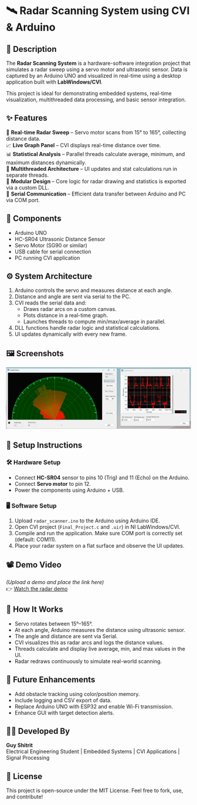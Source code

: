 🛰️ Radar Scanning System using CVI & Arduino
============================================

📖 Description
--------------
The **Radar Scanning System** is a hardware-software integration project that simulates a radar sweep using a servo motor and ultrasonic sensor. Data is captured by an Arduino UNO and visualized in real-time using a desktop application built with **LabWindows/CVI**.

This project is ideal for demonstrating embedded systems, real-time visualization, multithreaded data processing, and basic sensor integration.

✨ Features
-----------
🎯 **Real-time Radar Sweep** – Servo motor scans from 15° to 165°, collecting distance data.  
📈 **Live Graph Panel** – CVI displays real-time distance over time.  
📊 **Statistical Analysis** – Parallel threads calculate average, minimum, and maximum distances dynamically.  
🧵 **Multithreaded Architecture** – UI updates and stat calculations run in separate threads.  
🧩 **Modular Design** – Core logic for radar drawing and statistics is exported via a custom DLL.  
📡 **Serial Communication** – Efficient data transfer between Arduino and PC via COM port.

🧰 Components
-------------
- Arduino UNO
- HC-SR04 Ultrasonic Distance Sensor
- Servo Motor (SG90 or similar)
- USB cable for serial connection
- PC running CVI application

⚙️ System Architecture
----------------------
1. Arduino controls the servo and measures distance at each angle.
2. Distance and angle are sent via serial to the PC.
3. CVI reads the serial data and:
   - Draws radar arcs on a custom canvas.
   - Plots distance in a real-time graph.
   - Launches threads to compute min/max/average in parallel.
4. DLL functions handle radar logic and statistical calculations.
5. UI updates dynamically with every new frame.

🖼️ Screenshots
---------------
![Radar UI](Images&video/Radar_UI.png)

🔌 Setup Instructions
---------------------

### 🛠️ Hardware Setup
- Connect **HC-SR04** sensor to pins 10 (Trig) and 11 (Echo) on the Arduino.
- Connect **Servo motor** to pin 12.
- Power the components using Arduino + USB.

### 🖥️ Software Setup
1. Upload `radar_scanner.ino` to the Arduino using Arduino IDE.
2. Open CVI project (`Final_Project.c` and `.uir`) in NI LabWindows/CVI.
3. Compile and run the application. Make sure COM port is correctly set (default: COM11).
4. Place your radar system on a flat surface and observe the UI updates.

📽️ Demo Video
--------------
*(Upload a demo and place the link here)*  
👉 [Watch the radar demo](https://www.youtube.com/watch?v=example-link)

🧠 How It Works
----------------
- Servo rotates between 15°–165°.
- At each angle, Arduino measures the distance using ultrasonic sensor.
- The angle and distance are sent via Serial.
- CVI visualizes this as radar arcs and logs the distance values.
- Threads calculate and display live average, min, and max values in the UI.
- Radar redraws continuously to simulate real-world scanning.

🚀 Future Enhancements
----------------------
- Add obstacle tracking using color/position memory.
- Include logging and CSV export of data.
- Replace Arduino UNO with ESP32 and enable Wi-Fi transmission.
- Enhance GUI with target detection alerts.

👨‍💻 Developed By
-----------------
**Guy Shitrit**  
Electrical Engineering Student | Embedded Systems | CVI Applications | Signal Processing

📎 License
----------
This project is open-source under the MIT License. Feel free to fork, use, and contribute!
